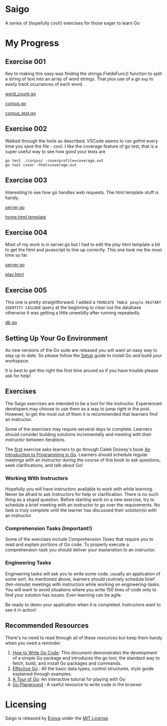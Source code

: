 # Saigo
A series of (hopefully cool!) exercises for those eager to learn Go

# My Progress

## Exercise 001
Key to making this easy was finding the strings.FieldsFunc() function to split a string of text into an array of word strings. That plus use of a go `map` to easily track ocurrances of each word. 

[word_count.go](exercise-001-corpus/word_count.go)

[corpus.go](exercise-001-corpus/corpus/corpus.go)

[corpus_test.go](exercise-001-corpus/corpus/corpus_test.go)

## Exercise 002
Walked through the tools as described. VSCode seems to run gofmt every time you save the file - cool. 
I like the coverage feature of go test, that is a super useful way to see how good your tests are

```
go test ./corpus/ -coverprofile=coverage.out
go tool cover -html=coverage.out
```

## Exercise 003
Interesting to see how go handles web requests. The html template stuff is handy. 

[server.go](exercise-003-web/exercise-workspace/server.go)

[home.html template](exercise-003-web/exercise-workspace/home.html)

## Exercise 004
Most of my work is in server.go but I had to edit the play html template a bit to get the html and javascript to line up correctly. This one took me the most time so far. 

[server.go](exercise-004-cars/exhibit-a/server.go)

[play.html](exercise-004-cars/templates/play.html)

## Exercise 005
This one is pretty straightforward. I added a `TRUNCATE TABLE people RESTART IDENTITY CASCADE` query at the beginning to clear out the database otherwise it was getting a little unweildly after running repeatedly. 

[db.go](exercise-005-sql/exhibit-b/db.go)

## Setting Up Your Go Environment

As new versions of the Go suite are released you will want an
easy way to stay up to date. So please follow the [Setup](setup-environment.md)
guide to install Go and build your workspace.

It is best to get this right the first time around so if you have
trouble please ask for help!


## Exercises

The Saigo exercises are intended to be a tool for the instructor. Experienced developers may choose
to use them as a way to jump right in the pool. However, to get the most out of them it is recommended that
learners find an instructor.

Some of the exercises may require serveral days to complete. Learners should consider building solutions incrementally and meeting with their instructor between iterations. 

The [first](https://github.com/enova/saigo/tree/master/exercise-000-prep) exercise asks learners to go through Caleb
Doxsey's book [An Introduction to Programming in Go](https://www.golang-book.com/books/intro). Learners should schedule regular
meetings with an instructor during the course of this book to ask questions, seek clarifications, and talk about Go!

### Working With Instructors

Hopefully you will have instructors available to work with while learning. Never be
afraid to ask instructors for help or clarification. There is no such thing as a _stupid_ question.
Before starting work on a new exercise, try to schedule a brief meeting with an instructor to go over the requirements.
No task is truly complete until the learner has discussed their solution(s) with an instructor.

### Comprehension Tasks (Important!)

Some of the exercises include _Comprehension Tasks_ that require you to read and explain
portions of Go code. To properly execute a comprehension-task you should deliver your explanation to
an instructor.

### Engineering Tasks

Engineering tasks will ask you to write some code, usually an application of some sort.
As mentioned above, learners should routinely schedule brief (ten-minute) meetings with instructors
while working on engineering-tasks. You will want to avoid situations where you write 150 lines of code
only to find your solution has issues. Even learning can be agile.

Be ready to demo your application when it is completed. Instructors want to see it in action!

## Recommended Resources

There's no need to read through all of these resources but keep them handy when you need a reminder.

  1. [How to Write Go Code](https://golang.org/doc/code.html): This document demonstrates the development of a simple Go package and introduces the go tool, the standard way to fetch, build, and install Go packages and commands.
  2. [Effective Go](https://golang.org/doc/effective_go.html) : All the basic data types, control structures, style guide explained through examples.
  3. [A Tour of Go](https://tour.golang.org/welcome/1): An interactive tutorial for playing with Go
  4. [Go Playground](https://play.golang.org/) : A useful resource to write code in the browser


# Licensing
Saigo is released by [Enova](http://www.enova.com) under the
[MIT License](https://github.com/enova/saigo/blob/master/LICENSE).
